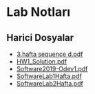 # Lab Notları


<!--HariciDosyalar-->

## Harici Dosyalar

- [3.hafta sequence d.pdf](./3.hafta%20sequence%20d.pdf)
- [HW1_Solution.pdf](./HW1_Solution.pdf)
- [Software2019-Odev1.pdf](./Software2019-Odev1.pdf)
- [SoftwareLab1Hafta.pdf](./SoftwareLab1Hafta.pdf)
- [SoftwareLab2Hafta.pdf](./SoftwareLab2Hafta.pdf)


<!--HariciDosyalar-->

